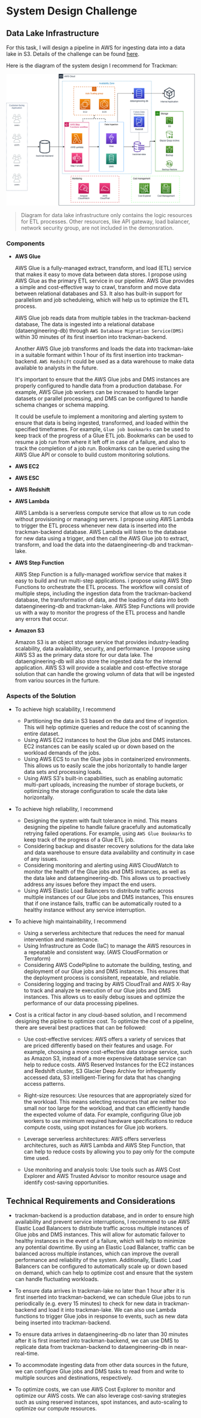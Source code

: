 # System Design Challenge

## Data Lake Infrastructure

For this task, I will design a pipeline in AWS for ingesting data into a data lake in S3. Details of the challenge can be found [here](http://designchallenge.trackmandata.com/).

Here is the diagram of the system design I recommend for Trackman:

![final](./data-lake-infrastructure.png)

> Diagram for data lake infrastructure only contains the logic resources for ETL processes. Other resources, like API gateway, load balancer, network security group, are not included in the demonsration.

### Components

* **AWS Glue**

    AWS Glue is a fully-managed extract, transform, and load (ETL) service that makes it easy to move data between data stores. I propose using AWS Glue as the primary ETL service in our pipeline. AWS Glue provides a simple and cost-effective way to crawl, transform and move data between relational databases and S3. It also has built-in support for parallelism and job scheduleing, which will help us to optimize the ETL process.

    AWS Glue job reads data from multiple tables in the trackman-backend database, The data is ingested into a relational database (dataengineering-db) through `AWS Database Migration Service(DMS)` within 30 minutes of its first insertion into trackman-backend.

    Another AWS Glue job transforms and loads the data into trackman-lake in a suitable formant within 1 hour of its first insertion into trackman-backend. `AWS Redshift` could be used as a data warehouse to make data available to analysts in the future.

    It's important to ensure that the AWS Glue jobs and DMS instances are properly configured to handle data from a production database. For example, AWS Glue job workers can be increased to handle larger datasets or parallel processing, and DMS can be configured to handle schema changes or schema mapping.

    It could be usefule to implement a monitoring and alerting system to ensure that data is being ingested, transformed, and loaded within the specified timeframes. For example, `Glue job bookmarks` can be used to keep track of the progress of a Glue ETL job. Bookmarks can be used to resume a job run from where it left off in case of a failure, and also to track the completion of a job run. Bookmarks can be queried using the AWS Glue API or console to build custom monitoring solutions.

* **AWS EC2**

* **AWS ESC**

* **AWS Redshift**

* **AWS Lambda**

    AWS Lambda is a serverless compute service that allow us to run code without provisioning or managing servers. I propose using AWS Lambda to trigger the ETL process whenever new data is inserted into the trackman-backend database. AWS Lambda will listen to the database for new data using a trigger, and then call the AWS Glue job to extract, transform, and load the data into the dataengineering-db and trackman-lake.

* **AWS Step Function**

    AWS Step Function is a fully-managed workflow service that makes it easy to build and run multi-step applications. i propose using AWS Step Functions to orchestrate the ETL process. The workflow will consist of multiple steps, including the ingestion data from the trackman-backend database, the transformation of data, and the loading of data into both dataengineering-db and trackman-lake. AWS Step Functions will provide us with a way to monitor the progress of the ETL process and handle any errors that occur.

* **Amazon S3**

    Amazon S3 is an object storage service that provides industry-leading scalability, data availability, security, and performance. I propose using AWS S3 as the primary data store for our data lake. The dataengineering-db will also store the ingested data for the internal application. AWS S3 will provide a scalable and cost-effective storage solution that can handle the growing volumn of data that will be ingested from variou sources in the furture.

### Aspects of the Solution

* To achieve high scalability, I recommend  

  * Partitioning the data in S3 based on the data and time of ingestion. This will help optimize queries and reduce the cost of scanning the entire dataset.
  * Using AWS EC2 instances to host the Glue jobs and DMS instances. EC2 instances can be easily scaled up or down based on the workload demands of the jobs.
  * Using AWS ECS to run the Glue jobs in containerized environments. This allows us to easily scale the jobs horizontally to handle larger data sets and processing loads.
  * Using AWS S3's built-in capabilities, such as enabling automatic multi-part uploads, increasing the number of storage buckets, or optimizing the storage configuration to scale the data lake horizontally.

* To achieve high reliability, I recommend

  * Designing the system with fault tolerance in mind. This means designing the pipeline to handle failure gracefully and automatically retrying failed operations. For example, using `AWS Glue Bookmarks` to keep track of the progress of a Glue ETL job.
  * Considering backup and disaster recovery solutions for the data lake and data warehouse to ensure data availability and continuity in case of any issues.
  * Considering monitoring and alerting using AWS CloudWatch to monitor the health of the Glue jobs and DMS instances, as well as the data lake and dataengineering-db. This allows us to proactively address any issues before they impact the end users.
  * Using AWS Elastic Load Balancers to distribute traffic across multiple instances of our Glue jobs and DMS instances, This ensures that if one instance fails, traffic can be automatically routed to a healthy instance without any service interruption.

* To achieve high maintainability, I recommend

  * Using a serverless architecture that reduces the need for manual intervention and maintenance.
  * Using Infrastructure as Code (IaC) to manage the AWS resources in a repeatable and consistent way. (AWS CloudFormation or Terraform)
  * Considering AWS CodePipline to automate the building, testing, and deployment of our Glue jobs and DMS instances. This ensures that the deployment process is consisitent, repeatable, and reliable.
  * Considering logging and tracing by AWS CloudTrail and AWS X-Ray to track and analyze te execution of our Glue jobs and DMS instances. This allows us to easily debug issues and optimize the performance of our data processing pipelines.

* Cost is a critical factor in any cloud-based solution, and I recommend designing the pipline to optimize cost. To optimize the cost of a pipeline, there are several best practices that can be followed:

  * Use cost-effective services: AWS offers a variety of services that are priced differently based on their features and usage. For example, choosing a more cost-effective data storage service, such as Amazon S3, instead of a more expensive database service can help to reduce costs. AWS Reserved Instances for the EC2 instances and Redshift cluster, S3 Glacier Deep Archive for infrequently accessed data, S3 intelligent-Tiering for data that has changing access patterns.

  * Right-size resources: Use resources that are appropriately sized for the workload. This means selecting resources that are neither too small nor too large for the workload, and that can efficiently handle the expected volume of data. For example, configuring Glue job workers to use minimum required hardware specifications to reduce compute costs, using spot instances for Glue job workers.

  * Leverage serverless architectures: AWS offers serverless architectures, such as AWS Lambda and AWS Step Function, that can help to reduce costs by allowing you to pay only for the compute time used.

  * Use monitoring and analysis tools: Use tools such as AWS Cost Explorer and AWS Trusted Advisor to monitor resource usage and identify cost-saving opportunities.

## Technical Requirements and Considerations

* trackman-backend is a production database, and in order to ensure high availability and prevent service interruptions, I recommend to use AWS Elastic Load Balancers to distribute traffic across multiple instances of Glue jobs and DMS instances. This will allow for automatic failover to healthy instances in the event of a failure, which will help to minimize any potential downtime. By using an Elastic Load Balancer, traffic can be balanced across multiple instances, which can improve the overall performance and reliability of the system. Additionally, Elastic Load Balancers can be configured to automatically scale up or down based on demand, which can help to optimize cost and ensure that the system can handle fluctuating workloads.

* To ensure data arrives in trackman-lake no later than 1 hour after it is first inserted into trackman-backend, we can schedule Glue jobs to run periodically (e.g. every 15 minutes) to check for new data in trackman-backend and load it into trackman-lake. We can also use Lambda functions to trigger Glue jobs in response to events, such as new data being inserted into trackman-backend.

* To ensure data arrives in dataengineering-db no later than 30 minutes after it is first inserted into trackman-backend, we can use DMS to replicate data from trackman-backend to dataengineering-db in near-real-time.

* To accommodate ingesting data from other data sources in the future, we can configure Glue jobs and DMS tasks to read from and write to multiple sources and destinations, respectively.

* To optimize costs, we can use AWS Cost Explorer to monitor and optimize our AWS costs. We can also leverage cost-saving strategies such as using reserved instances, spot instances, and auto-scaling to optimize our compute resources.